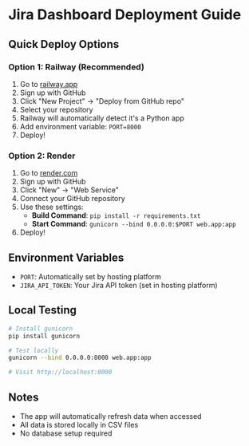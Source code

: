 # Jira Dashboard Deployment Guide

## Quick Deploy Options

### Option 1: Railway (Recommended)
1. Go to [railway.app](https://railway.app)
2. Sign up with GitHub
3. Click "New Project" → "Deploy from GitHub repo"
4. Select your repository
5. Railway will automatically detect it's a Python app
6. Add environment variable: `PORT=8000`
7. Deploy!

### Option 2: Render
1. Go to [render.com](https://render.com)
2. Sign up with GitHub
3. Click "New" → "Web Service"
4. Connect your GitHub repository
5. Use these settings:
   - **Build Command**: `pip install -r requirements.txt`
   - **Start Command**: `gunicorn --bind 0.0.0.0:$PORT web.app:app`
6. Deploy!

## Environment Variables
- `PORT`: Automatically set by hosting platform
- `JIRA_API_TOKEN`: Your Jira API token (set in hosting platform)

## Local Testing
```bash
# Install gunicorn
pip install gunicorn

# Test locally
gunicorn --bind 0.0.0.0:8000 web.app:app

# Visit http://localhost:8000
```

## Notes
- The app will automatically refresh data when accessed
- All data is stored locally in CSV files
- No database setup required
